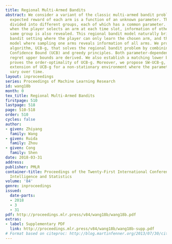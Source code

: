 ```yaml
---
title: Regional Multi-Armed Bandits
abstract: We consider a variant of the classic multi-armed bandit problem where the
  expected reward of each arm is a function of an unknown parameter. The arms are
  divided into different groups, each of which has a common parameter. Therefore,
  when the player selects an arm at each time slot, information of other arms in the
  same group is also revealed. This regional bandit model naturally bridges the non-informative
  bandit setting where the player can only learn the chosen arm, and the global bandit
  model where sampling one arms reveals information of all arms. We propose an efficient
  algorithm, UCB-g, that solves the regional bandit problem by combining the Upper
  Confidence Bound (UCB) and greedy principles. Both parameter-dependent and parameter-free
  regret upper bounds are derived. We also establish a matching lower bound, which
  proves the order-optimality of UCB-g. Moreover, we propose SW-UCB-g, which is an
  extension of UCB-g for a non-stationary environment where the parameters slowly
  vary over time.
layout: inproceedings
series: Proceedings of Machine Learning Research
id: wang18b
month: 0
tex_title: Regional Multi-Armed Bandits
firstpage: 510
lastpage: 518
page: 510-518
order: 510
cycles: false
author:
- given: Zhiyang
  family: Wang
- given: Ruida
  family: Zhou
- given: Cong
  family: Shen
date: 2018-03-31
address: 
publisher: PMLR
container-title: Proceedings of the Twenty-First International Conference on Artificial
  Intelligence and Statistics
volume: '84'
genre: inproceedings
issued:
  date-parts:
  - 2018
  - 3
  - 31
pdf: http://proceedings.mlr.press/v84/wang18b/wang18b.pdf
extras:
- label: Supplementary PDF
  link: http://proceedings.mlr.press/v84/wang18b/wang18b-supp.pdf
# Format based on citeproc: http://blog.martinfenner.org/2013/07/30/citeproc-yaml-for-bibliographies/
---
```

